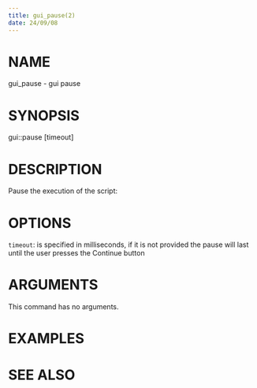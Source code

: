 ```yaml
---
title: gui_pause(2)
date: 24/09/08
---
```


# NAME

gui_pause - gui pause

# SYNOPSIS

gui::pause 
    [timeout]


# DESCRIPTION

Pause the execution of the script:

# OPTIONS

`timeout`:  is specified in milliseconds, if it is not provided the pause will last until the user presses the Continue button

# ARGUMENTS

This command has no arguments.

# EXAMPLES

# SEE ALSO
